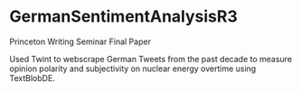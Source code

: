 # GermanSentimentAnalysisR3
Princeton Writing Seminar Final Paper

Used Twint to webscrape German Tweets from the past decade to measure opinion polarity and subjectivity on nuclear energy overtime using TextBlobDE.
